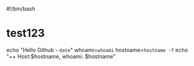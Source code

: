 #!/bin/bash
# test123
echo "Hello Github - `date`"
whoami=`whoami`
hostname=`hostname -f`
echo "++ Host:$hostname, whoami: $hostname"
